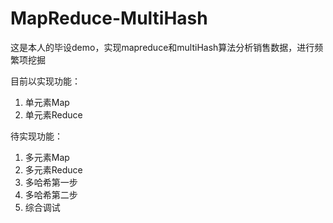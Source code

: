 # MapReduce-MultiHash
这是本人的毕设demo，实现mapreduce和multiHash算法分析销售数据，进行频繁项挖掘

目前以实现功能：
1. 单元素Map
2. 单元素Reduce

待实现功能：
1. 多元素Map
2. 多元素Reduce
3. 多哈希第一步
4. 多哈希第二步
5. 综合调试
